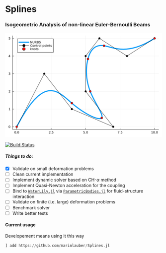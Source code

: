# Splines

###  Isogeometric Analysis of non-linear Euler-Bernoulli Beams

![](NURBS.svg)


[![Build Status](https://github.com/marinlauber/Splines.jl/actions/workflows/CI.yml/badge.svg?branch=main)](https://github.com/marinlauber/Splines.jl/actions/workflows/CI.yml?query=branch%3Amain)

##### Things to do:

- [x] Validate on small deformation problems
- [ ] Clean current implementation
- [ ] Implement dynamic solver based on CH-$\alpha$ method
- [ ] Implement Quasi-Newton acceleration for the coupling 
- [ ] Bind to [`WaterLily.jl`](https://github.com/weymouth/WaterLily.jl) via [`ParametricBodies.jl`](https://github.com/weymouth/ParametricBodies.jl) for fluid-structure interaction
- [ ] Validate on finite (i.e. large) deformation problems
- [ ] Benchmark solver
- [ ] Write better tests

#### Current usage

Developement means using it this way

```julia
] add https://github.com/marinlauber/Splines.jl
```

